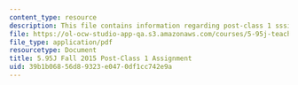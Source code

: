 ```yaml
---
content_type: resource
description: This file contains information regarding post-class 1 sssignment.
file: https://ol-ocw-studio-app-qa.s3.amazonaws.com/courses/5-95j-teaching-college-level-science-and-engineering-fall-2015/39b1b06856d89323e0470df1cc742e9a_MIT5_95JF15_Assignment1.pdf
file_type: application/pdf
resourcetype: Document
title: 5.95J Fall 2015 Post-Class 1 Assignment
uid: 39b1b068-56d8-9323-e047-0df1cc742e9a
---
```

